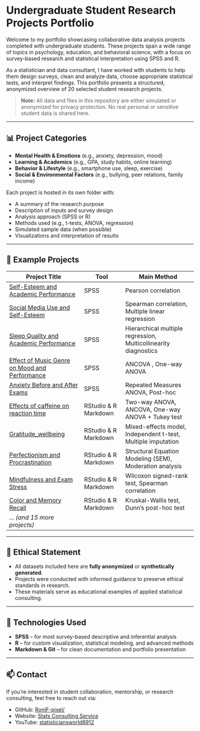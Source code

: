 # Undergraduate Student Research Projects Portfolio

Welcome to my portfolio showcasing collaborative data analysis projects completed with undergraduate students. These projects span a wide range of topics in psychology, education, and behavioral science, with a focus on survey-based research and statistical interpretation using SPSS and R.

As a statistician and data consultant, I have worked with students to help them design surveys, clean and analyze data, choose appropriate statistical tests, and interpret findings. This portfolio presents a structured, anonymized overview of 20 selected student research projects.

> **Note:** All data and files in this repository are either simulated or anonymized for privacy protection. No real personal or sensitive student data is shared here.

---

## 📊 Project Categories

- **Mental Health & Emotions** (e.g., anxiety, depression, mood)
- **Learning & Academics** (e.g., GPA, study habits, online learning)
- **Behavior & Lifestyle** (e.g., smartphone use, sleep, exercise)
- **Social & Environmental Factors** (e.g., bullying, peer relations, family income)

Each project is hosted in its own folder with:
- A summary of the research purpose
- Description of inputs and survey design
- Analysis approach (SPSS or R)
- Methods used (e.g., t-tests, ANOVA, regression)
- Simulated sample data (when possible)
- Visualizations and interpretation of results

---

## 📁 Example Projects

| Project Title                                  | Tool   | Main Method            |
|------------------------------------------------|--------|-------------------------|
| [Self-Esteem and Academic Performance](./self-esteem-academic-performance) | SPSS   | Pearson correlation     |
| [Social Media Use and Self-Esteem](./social-media-anxiety) | SPSS   | Spearman correlation, Multiple linear regression      |
| [Sleep Quality and Academic Performance](./sleep-quality-gpa)           | SPSS     | Hierarchical multiple regression, Multicollinearity diagnostics      |
| [Effect of Music Genre on Mood and Performance](./study-habits-exams)         | SPSS   | ANCOVA , One-way ANOVA   |
| [Anxiety Before and After Exams](./body-image-confidence) | SPSS | Repeated Measures ANOVA, Post-hoc   |
| [Effects of caffeine on reaction time](https://github.com/RoniF-pixel/Student-Projects-Portfolio/tree/main/effects%20of%20caffeine%20on%20reaction%20time) | RStudio & R Markdown | Two-way ANOVA, ANCOVA, One-way ANOVA + Tukey test  |
| [Gratitude_wellbeing](https://github.com/RoniF-pixel/Student-Projects-Portfolio/tree/main/gratitude_wellbeing) | RStudio & R Markdown | Mixed-effects model, Independent t-test, Multiple imputation   |
| [Perfectionism and Procrastination](https://github.com/RoniF-pixel/Student-Projects-Portfolio/tree/main/Perfectionism%20and%20Procrastination) | RStudio & R Markdown | Structural Equation Modeling (SEM), Moderation analysis   |
| [Mindfulness and Exam Stress](https://github.com/RoniF-pixel/Student-Projects-Portfolio/tree/main/Mindfulness%20and%20Exam%20Stress) | RStudio & R Markdown | Wilcoxon signed-rank test, Spearman correlation   |
| [Color and Memory Recall](https://github.com/RoniF-pixel/Student-Projects-Portfolio/tree/main/Color%20and%20Memory%20Recall) | RStudio & R Markdown | Kruskal-Wallis test, Dunn’s post-hoc test   |
| ... _(and 15 more projects)_                    |        |                         |

---

## 🔐 Ethical Statement

- All datasets included here are **fully anonymized** or **synthetically generated**.
- Projects were conducted with informed guidance to preserve ethical standards in research.
- These materials serve as educational examples of applied statistical consulting.

---

## 🔧 Technologies Used

- **SPSS** – for most survey-based descriptive and inferential analysis
- **R** – for custom visualization, statistical modeling, and advanced methods
- **Markdown & Git** – for clean documentation and portfolio presentation

---

## 📫 Contact

If you’re interested in student collaboration, mentorship, or research consulting, feel free to reach out via:

- GitHub: [RoniF-pixel/](https://github.com/RoniF-pixel/)
- Website: [Stats Consulting Service](https://sites.google.com/view/statistical-consulting-service/home)
- YouTube: [statisticiansworld8912](https://www.youtube.com/@statisticiansworld8912)
